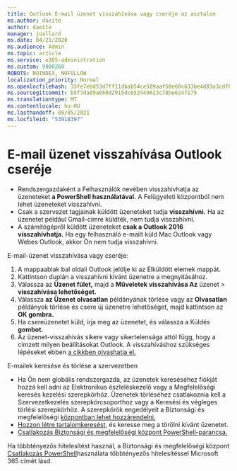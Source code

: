 ```yaml
---
title: Outlook E-mail üzenet visszahívása vagy cseréje az asztalon
ms.author: daeite
author: daeite
manager: joallard
ms.date: 04/21/2020
ms.audience: Admin
ms.topic: article
ms.service: o365-administration
ms.custom: 9000260
ROBOTS: NOINDEX, NOFOLLOW
localization_priority: Normal
ms.openlocfilehash: 33fe7ebd53d7ff11dbab54ce589aaf58e68c633be4d83a3cdfb00edc7752430e
ms.sourcegitcommit: b5f7da89a650d2915dc652449623c78be6247175
ms.translationtype: MT
ms.contentlocale: hu-HU
ms.lasthandoff: 08/05/2021
ms.locfileid: "53918397"
---
```

# <a name="recall-or-replace-an-outlook-email-message"></a>E-mail üzenet visszahívása Outlook cseréje

- Rendszergazdaként a Felhasználók nevében visszahívhatja az üzeneteket **a PowerShell használatával.** A Felügyeleti központból nem lehet üzeneteket visszahívni.
- Csak a szervezet tagjainak küldött üzeneteket tudja **visszahívni.** Ha az üzenetet például Gmail-címre küldték, nem tudja visszahívni.
- A számítógépről küldött üzeneteket **csak a Outlook 2016 visszahívhatja.** Ha egy felhasználó e-mailt küld Mac Outlook vagy Webes Outlook, akkor Ön nem tudja visszahívni.

E-mail-üzenet visszahívása vagy cseréje:

1. A mappaablak bal oldali Outlook jelölje ki az Elküldött elemek mappát.
1. Kattintson duplán a visszahívni kívánt üzenetre a megnyitásához.
1. Válassza az **Üzenet fület,** majd a **Műveletek visszahívása Az** üzenet  >  **visszahívása lehetőséget.**
1. Válassza **az Üzenet olvasatlan** példányának törlése vagy az **Olvasatlan** példányok törlése és csere új üzenetre lehetőséget, majd kattintson az **OK gombra.**
1. Ha csereüzenetet küld, írja meg az üzenetet, és válassza a Küldés **gombot.**
1. Az üzenet-visszahívás sikere vagy sikertelensága attól függ, hogy a címzett milyen beállításokat Outlook. A visszahíváshoz szükséges lépéseket ebben [a cikkben olvashatja el.](https://support.office.com/article/35027f88-d655-4554-b4f8-6c0729a723a0)

E-mailek keresése és törlése a szervezetben

- Ha Ön nem globális rendszergazda, az üzenetek kereséséhez fiókját hozzá kell adni az Elektronikus észleléskezelő vagy a Megfelelőségi keresés kezelési szerepkörhöz. Üzenetek törléséhez csatlakoznia kell a Szervezetkezelés szerepkörcsoporthoz vagy a Keresési és végleges törlési szerepkörhöz. A szerepkörök engedélyeit a Biztonsági és megfelelőségi [központban lehet hozzárendelni.](https://go.microsoft.com/fwlink/?linkid=2083731)
- [Hozzon létre tartalomkeresést,](https://docs.microsoft.com/microsoft-365/compliance/content-search) és keresse meg a törölni kívánt üzenetet.
- [Csatlakozás Biztonsági és megfelelőségi központ PowerShell-parancsa.](https://docs.microsoft.com/powershell/exchange/office-365-scc/connect-to-scc-powershell/connect-to-scc-powershell?view=exchange-ps)

Ha többtényezős hitelesítést használ, a Biztonsági és megfelelőségi központ [Csatlakozás PowerShell](https://docs.microsoft.com/powershell/exchange/office-365-scc/connect-to-scc-powershell/mfa-connect-to-scc-powershell?view=exchange-ps)használata többtényezős hitelesítéssel Microsoft 365 címét lásd.